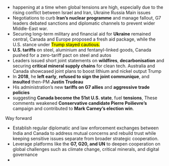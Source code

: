 - happening at a time when global tensions are high, especially due to the rising conflict between Israel and Iran, Ukraine Russia
Main issues
- Negotiations to curb **Iran’s nuclear programme** and manage fallout, G7 leaders debated sanctions and diplomatic channels to prevent wider Middle-East war.
- Securing long-term military and financial aid for **Ukraine** remained central, Canada and Europe proposed a fresh aid package, while the U.S. stance under <mark class="hltr-boom-bam">Trump stayed cautious.</mark>
- **U.S. tariffs** on steel, aluminium and fentanyl-linked goods, Canada pushed for a zero-tariff pact on steel and autos
- Leaders issued short joint statements on **wildfires**, **decarbonisation** and securing **critical mineral supply chains** for clean tech. Australia and Canada showcased joint plans to boost lithium and nickel output
Trump
- In **2018**, he **left early**, **refused to sign the joint communique**, and **insulted** then-PM **Justin Trudeau**
- His administration’s new **tariffs on G7 allies** and **aggressive trade policies**
- suggesting **Canada become the 51st U.S. state**, fuel **tensions**, These comments weakened **Conservative candidate Pierre Poilievre’s** campaign and contributed to **Mark Carney’s election win**.

Way forward
- Establish regular diplomatic and law enforcement exchanges between India and Canada to address mutual concerns and rebuild trust while keeping sensitive issues separate from broader strategic cooperation.
- Leverage platforms like the **G7, G20, and UN** to deepen cooperation on global challenges such as climate change, critical minerals, and digital governance
- 